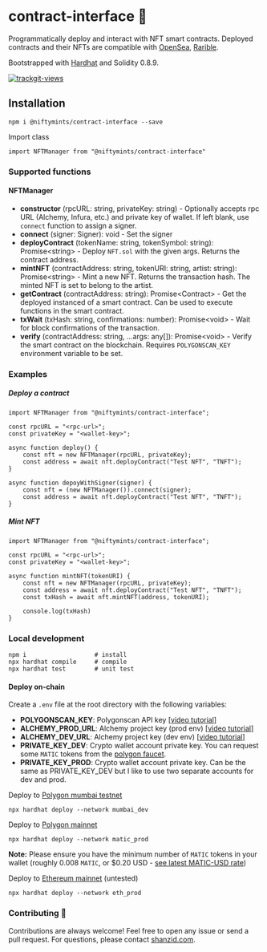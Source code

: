 
# contract-interface 🦍
Programmatically deploy and interact with NFT smart contracts.
Deployed contracts and their NFTs are compatible with [OpenSea](https://opensea.io/), [Rarible](https://rarible.com/).

Bootstrapped with [Hardhat](https://hardhat.org/) and Solidity 0.8.9.

<a href="https://trackgit.com">
<img src="https://us-central1-trackgit-analytics.cloudfunctions.net/token/ping/kydbvcpuvqnnmmccnjky" alt="trackgit-views" />
</a>


## Installation
```
npm i @niftymints/contract-interface --save
```
Import class
```
import NFTManager from "@niftymints/contract-interface"
```

### Supported functions
#### NFTManager
* **constructor** (rpcURL: string, privateKey: string) - Optionally accepts rpc URL (Alchemy, Infura, etc.) and private key of wallet. If left blank, use ``connect`` function to assign a signer.
* **connect** (signer: Signer): void - Set the signer
* **deployContract** (tokenName: string, tokenSymbol: string): Promise&lt;string&gt; - Deploy `NFT.sol` with the given args. Returns the contract address.
* **mintNFT** (contractAddress: string, tokenURI: string, artist: string): Promise&lt;string&gt; - Mint a new NFT. Returns the transaction hash. The minted NFT is set to belong to the artist.
* **getContract** (contractAddress: string): Promise&lt;Contract&gt; - Get the deployed instanced of a smart contract. Can be used to execute functions in the smart contract.
* **txWait** (txHash: string, confirmations: number): Promise&lt;void&gt; - Wait for block confirmations of the transaction.
* **verify** (contractAddress: string, ...args: any[]): Promise&lt;void&gt; - Verify the smart contract on the blockchain. Requires `POLYGONSCAN_KEY` environment variable to be set.

### Examples
##### Deploy a contract
```
import NFTManager from "@niftymints/contract-interface";

const rpcURL = "<rpc-url>";
const privateKey = "<wallet-key>";

async function deploy() {
    const nft = new NFTManager(rpcURL, privateKey);
    const address = await nft.deployContract("Test NFT", "TNFT");
}

async function depoyWithSigner(signer) {
    const nft = (new NFTManager()).connect(signer);
    const address = await nft.deployContract("Test NFT", "TNFT");
}
```

##### Mint NFT
```
import NFTManager from "@niftymints/contract-interface";

const rpcURL = "<rpc-url>";
const privateKey = "<wallet-key>";

async function mintNFT(tokenURI) {
    const nft = new NFTManager(rpcURL, privateKey);
    const address = await nft.deployContract("Test NFT", "TNFT");
    const txHash = await nft.mintNFT(address, tokenURI);
    
    console.log(txHash)
}
```



### Local development
```
npm i                   # install
npx hardhat compile     # compile
npx hardhat test        # unit test
```
#### Deploy on-chain
Create a ``.env`` file at the root directory with the following variables:
* **POLYGONSCAN_KEY**: Polygonscan API key [[video tutorial](https://youtu.be/51IC0dZGTbg)]
* **ALCHEMY_PROD_URL**: Alchemy project key (prod env) [[video tutorial](https://youtu.be/tfggWxfG9o0)]
* **ALCHEMY_DEV_URL**: Alchemy project key (dev env) [[video tutorial](https://youtu.be/tfggWxfG9o0)]
* **PRIVATE_KEY_DEV**: Crypto wallet account private key. You can request some ``MATIC`` tokens from the [polygon faucet](https://faucet.polygon.technology/).
* **PRIVATE_KEY_PROD**: Crypto wallet account private key. Can be the same as PRIVATE_KEY_DEV but I like to use two separate accounts for dev and prod.

Deploy to [Polygon mumbai testnet](https://mumbai.polygonscan.com/)
```
npx hardhat deploy --network mumbai_dev
```
Deploy to [Polygon mainnet](https://polygonscan.com/)
```
npx hardhat deploy --network matic_prod
```
**Note:** Please ensure you have the minimum number of ``MATIC`` tokens in your wallet (roughly 0.008 `MATIC`, or $0.20 USD - [see latest MATIC-USD rate](https://coinmarketcap.com/currencies/polygon/))

Deploy to [Ethereum mainnet](https://etherscan.io/) (untested)
```
npx hardhat deploy --network eth_prod
```

### Contributing 👋
Contributions are always welcome! Feel free to open any issue or send a pull request.
For questions, please contact [shanzid.com](shanzid.com).